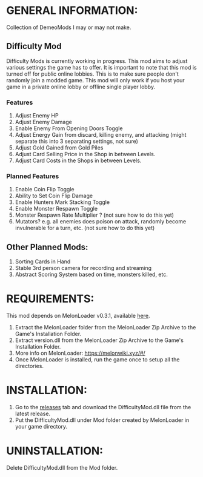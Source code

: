 # GENERAL INFORMATION:
Collection of DemeoMods I may or may not make.

## Difficulty Mod
Difficulty Mods is currently working in progress. This mod aims to adjust various settings the game has to offer. It is important to note that this mod is turned off for public online lobbies. This is to make sure people don't randomly join a modded game. This mod will only work if you host your game in a private online lobby or offline single player lobby.

### Features
1. Adjust Enemy HP
1. Adjust Enemy Damage
1. Enable Enemy From Opening Doors Toggle
1. Adjust Energy Gain from discard, killing enemy, and attacking (might separate this into 3 separating settings, not sure)
1. Adjust Gold Gained from Gold Piles
1. Adjust Card Selling Price in the Shop in between Levels.
1. Adjust Card Costs in the Shops in between Levels.

### Planned Features
1. Enable Coin Flip Toggle
1. Ability to Set Coin Flip Damage
1. Enable Hunters Mark Stacking Toggle
1. Enable Monster Respawn Toggle
1. Monster Respawn Rate Multiplier ? (not sure how to do this yet)
1. Mutators? e.g. all enemies does poison on attack, randomly become invulnerable for a turn, etc. (not sure how to do this yet)

## Other Planned Mods:
1. Sorting Cards in Hand
1. Stable 3rd person camera for recording and streaming
1. Abstract Scoring System based on time, monsters killed, etc.

# REQUIREMENTS:
This mod depends on MelonLoader v0.3.1, available [here](https://github.com/LavaGang/MelonLoader/actions/runs/851850441).

1. Extract the MelonLoader folder from the MelonLoader Zip Archive to the Game's Installation Folder.
1. Extract version.dll from the MelonLoader Zip Archive to the Game's Installation Folder.
1. More info on MelonLoader: https://melonwiki.xyz/#/
1. Once MelonLoader is installed, run the game once to setup all the directories.

# INSTALLATION:
1. Go to the [releases](https://github.com/Pokachi/DemeoMods/releases) tab and download the DifficultyMod.dll file from the latest release.
1. Put the DifficultyMod.dll under Mod folder created by MelonLoader in your game directory.


# UNINSTALLATION:
Delete DifficultyMod.dll from the Mod folder.
